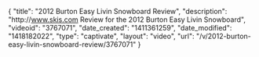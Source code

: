 {
    "title": "2012 Burton Easy Livin Snowboard Review",
    "description": "http:\/\/www.skis.com Review for the 2012 Burton Easy Livin Snowboard",
    "videoid": "3767071",
    "date_created": "1411361259",
    "date_modified": "1418182022",
    "type": "captivate",
    "layout": "video",
    "url": "\/v\/2012-burton-easy-livin-snowboard-review\/3767071"
}